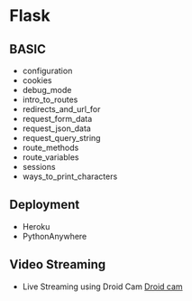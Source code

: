 # Flask  
## **BASIC**
  - configuration	
  - cookies	
  - debug_mode	
  - intro_to_routes
  - redirects_and_url_for
  - request_form_data	
  - request_json_data	
  - request_query_string	
  - route_methods	
  - route_variables
  - sessions	
  - ways_to_print_characters
## **Deployment**
  - Heroku
  - PythonAnywhere
## **Video Streaming**
  - Live Streaming using Droid Cam [Droid cam](https://play.google.com/store/apps/details?id=com.dev47apps.droidcam&hl=en_IN)  
